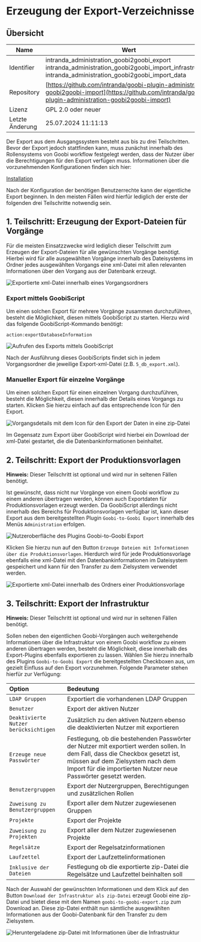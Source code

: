 # Erzeugung der Export-Verzeichnisse

## Übersicht

Name                     | Wert
-------------------------|-----------
Identifier               | intranda_administration_goobi2goobi_export intranda_administration_goobi2goobi_import_infrastructure intranda_administration_goobi2goobi_import_data
Repository               | [https://github.com/intranda/goobi-plugin-administration-goobi2goobi-import](https://github.com/intranda/goobi-plugin-administration-goobi2goobi-import)
Lizenz              | GPL 2.0 oder neuer 
Letzte Änderung    | 25.07.2024 11:11:13


Der Export aus dem Ausgangssystem besteht aus bis zu drei Teilschritten. Bevor der Export jedoch stattfinden kann, muss zunächst innerhalb des Rollensystems von Goobi workflow festgelegt werden, dass der Nutzer über die Berechtigungen für den Export verfügen muss. Informationen über die vorzunehmenden Konfigurationen finden sich hier:

[Installation](goobi-plugin-administration-goobi2goobi-import_page_01_00_de.md)

Nach der Konfiguration der benötigen Benutzerrechte kann der eigentliche Export beginnen. In den meisten Fällen wird hierfür lediglich der erste der folgenden drei Teilschritte notwendig sein.

## 1. Teilschritt: Erzeugung der Export-Dateien für Vorgänge

Für die meisten Einsatzzwecke wird lediglich dieser Teilschritt zum Erzeugen der Export-Dateien für alle gewünschten Vorgänge benötigt. Hierbei wird für alle ausgewählten Vorgänge innerhalb des Dateisystems im Ordner jedes ausgewählten Vorgangs eine xml-Datei mit allen relevanten Informationen über den Vorgang aus der Datenbank erzeugt.

![Exportierte xml-Datei innerhalb eines Vorgangsordners](images/goobi-plugin-administration-goobi2goobi-import_screen_export_filesystem_processes.png)

### Export mittels GoobiScript

Um einen solchen Export für mehrere Vorgänge zusammen durchzuführen, besteht die Möglichkeit, diesen mittels GoobiScript zu starten. Hierzu wird das folgende GoobiScript-Kommando benötigt:

```text
action:exportDatabaseInformation
```

![Aufrufen des Exports mittels GoobiScript](images/goobi-plugin-administration-goobi2goobi-import_screen_export_goobiscript_de.png)

Nach der Ausführung dieses GoobiScripts findet sich in jedem Vorgangsordner die jeweilige Export-xml-Datei (z.B. `5_db_export.xml`).

### Manueller Export für einzelne Vorgänge

Um einen solchen Export für einen einzelnen Vorgang durchzuführen, besteht die Möglichkeit, diesen innerhalb der Details eines Vorgangs zu starten. Klicken Sie hierzu einfach auf das entsprechende Icon für den Export.

![Vorgangsdetails mit dem Icon für den Export der Daten in eine zip-Datei](images/goobi-plugin-administration-goobi2goobi-import_screen_export_single_de.png)

Im Gegensatz zum Export über GoobiScript wird hierbei ein Download der xml-Datei gestartet, die die Datenbankinformationen beinhaltet.

## 2. Teilschritt: Export der Produktionsvorlagen

**Hinweis:** Dieser Teilschritt ist optional und wird nur in seltenen Fällen benötigt.

Ist gewünscht, dass nicht nur Vorgänge von einem Goobi workflow zu einem anderen übertragen werden, können auch Exportdaten für Produktionsvorlagen erzeugt werden. Da GoobiScript allerdings nicht innerhalb des Bereichs für Produktionsvorlagen verfügbar ist, kann dieser Export aus dem bereitgestellten Plugin `Goobi-to-Goobi Export` innerhalb des Menüs `Administration` erfolgen.

![Nutzeroberfläche des Plugins Goobi-to-Goobi Export](images/goobi-plugin-administration-goobi2goobi-import_screen_export_de.png)

Klicken Sie hierzu nun auf den Button `Erzeuge Dateien mit Informationen über die Produktionsvorlagen`. Hierdurch wird für jede Produktionsvorlage ebenfalls eine xml-Datei mit den Datenbankinformationen im Dateisystem gespeichert und kann für den Transfer zu dem Zielsystem verwendet werden.

![Exportierte xml-Datei innerhalb des Ordners einer Produktionsvorlage](images/goobi-plugin-administration-goobi2goobi-import_screen_export_filesystem_templates.png)

## 3. Teilschritt: Export der Infrastruktur

**Hinweis:** Dieser Teilschritt ist optional und wird nur in seltenen Fällen benötigt.

Sollen neben den eigentlichen Goobi-Vorgängen auch weitergehende Informationen über die Infrastruktur von einem Goobi workflow zu einem anderen übertragen werden, besteht die Möglichkeit, diese innerhalb des Export-Plugins ebenfalls exportieren zu lassen. Wählen Sie hierzu innerhalb des Plugins `Goobi-to-Goobi Export` die bereitgestellten Checkboxen aus, um gezielt Einfluss auf den Export vorzunehmen. Folgende Parameter stehen hierfür zur Verfügung:

| Option | Bedeutung |
| :--- | :--- |
| `LDAP Gruppen` | Exportiert die vorhandenen LDAP Gruppen |
| `Benutzer` | Export der aktiven Nutzer |
| `Deaktivierte Nutzer berücksichtigen` | Zusätzlich zu den aktiven Nutzern ebenso die deaktivierten Nutzer mit exportieren |
| `Erzeuge neue Passwörter` | Festlegung, ob die bestehenden Passwörter der Nutzer mit exportiert werden sollen. In dem Fall, dass die Checkbox gesetzt ist, müssen auf dem Zielsystem nach dem Import für die importierten Nutzer neue Passwörter gesetzt werden. |
| `Benutzergruppen` | Export der Nutzergruppen, Berechtigungen und zusätzlichen Rollen |
| `Zuweisung zu Benutzergruppen` | Export aller dem Nutzer zugewiesenen Gruppen |
| `Projekte` | Export der Projekte |
| `Zuweisung zu Projekten` | Export aller dem Nutzer zugewiesenen Projekte |
| `Regelsätze` | Export der Regelsatzinformationen |
| `Laufzettel` | Export der Laufzettelinformationen |
| `Inklusive der Dateien` | Festlegung ob die exportierte zip-Datei die Regelsätze und Laufzettel beinhalten soll |

Nach der Auswahl der gewünschten Informationen und dem Klick auf den Button `Download der Infrastruktur als zip-Datei` erzeugt Goobi eine zip-Datei und bietet diese mit dem Namen `goobi-to-goobi-export.zip` zum Download an. Diese zip-Datei enthält nun sämtliche ausgewählten Informationen aus der Goobi-Datenbank für den Transfer zu dem Zielsystem.

![Heruntergeladene zip-Datei mit Informationen über die Infrastruktur](images/goobi-plugin-administration-goobi2goobi-import_screen_export_filesystem_zip.png)